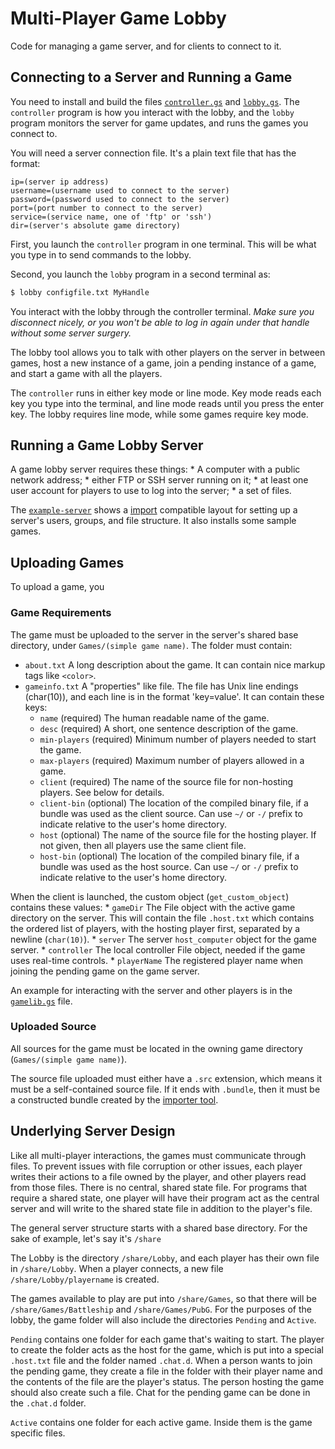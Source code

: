 # Multi-Player Game Lobby

Code for managing a game server, and for clients to connect to it.

## Connecting to a Server and Running a Game

You need to install and build the files [`controller.gs`](controller.gs) and [`lobby.gs`](lobby.gs).  The `controller` program is how you interact with the lobby, and the `lobby` program monitors the server for game updates, and runs the games you connect to.

You will need a server connection file.  It's a plain text file that has the format:

```
ip=(server ip address)
username=(username used to connect to the server)
password=(password used to connect to the server)
port=(port number to connect to the server)
service=(service name, one of 'ftp' or 'ssh')
dir=(server's absolute game directory)
```

First, you launch the `controller` program in one terminal.  This will be what you type in to send commands to the lobby.

Second, you launch the `lobby` program in a second terminal as:

```bash
$ lobby configfile.txt MyHandle
```

You interact with the lobby through the controller terminal.  *Make sure you disconnect nicely, or you won't be able to log in again under that handle without some server surgery.*

The lobby tool allows you to talk with other players on the server in between games, host a new instance of a game, join a pending instance of a game, and start a game with all the players.

The `controller` runs in either key mode or line mode.  Key mode reads each key you type into the terminal, and line mode reads until you press the enter key.  The lobby requires line mode, while some games require key mode.


## Running a Game Lobby Server

A game lobby server requires these things:
    * A computer with a public network address;
    * either FTP or SSH server running on it;
    * at least one user account for players to use to log into the server;
    * a set of files.

The [`example-server`](example-server) shows a [import](https://github.com/groboclown/greyhack-importer) compatible layout for setting up a server's users, groups, and file structure.  It also installs some sample games.

## Uploading Games

To upload a game, you

### Game Requirements

The game must be uploaded to the server in the server's shared base directory, under `Games/(simple game name)`.  The folder must contain:

* `about.txt` A long description about the game.  It can contain nice markup tags like `<color>`.
* `gameinfo.txt` A "properties" like file.  The file has Unix line endings (char(10)), and each line is in the format 'key=value'.  It can contain these keys:
    * `name` (required) The human readable name of the game.
    * `desc` (required) A short, one sentence description of the game.
    * `min-players` (required) Minimum number of players needed to start the game.
    * `max-players` (required) Maximum number of players allowed in a game.
    * `client` (required) The name of the source file for non-hosting players.  See below for details.
    * `client-bin` (optional) The location of the compiled binary file, if a bundle was used as the client source.  Can use `~/` or `-/` prefix to indicate relative to the user's home directory.
    * `host` (optional) The name of the source file for the hosting player.  If not given, then all players use the same client file.
    * `host-bin` (optional) The location of the compiled binary file, if a bundle was used as the host source.  Can use `~/` or `-/` prefix to indicate relative to the user's home directory.

When the client is launched, the custom object (`get_custom_object`) contains these values:
    * `gameDir` The File object with the active game directory on the server.  This will contain the file `.host.txt` which contains the ordered list of players, with the hosting player first, separated by a newline (`char(10)`).
    * `server` The server `host_computer` object for the game server.
    * `controller` The local controller File object, needed if the game uses real-time controls.
    * `playerName` The registered player name when joining the pending game on the game server.

An example for interacting with the server and other players is in the [`gamelib.gs`](gamelib.gs) file.


### Uploaded Source

All sources for the game must be located in the owning game directory (`Games/(simple game name)`).

The source file uploaded must either have a `.src` extension, which means it must be a self-contained source file.  If it ends with `.bundle`, then it must be a constructed bundle created by the [importer tool](https://github.com/groboclown/greyhack-importer).


## Underlying Server Design

Like all multi-player interactions, the games must communicate through files.  To prevent issues with file corruption or other issues, each player writes their actions to a file owned by the player, and other players read from those files.  There is no central, shared state file.  For programs that require a shared state, one player will have their program act as the central server and will write to the shared state file in addition to the player's file.

The general server structure starts with a shared base directory.  For the sake of example, let's say it's `/share`

The Lobby is the directory `/share/Lobby`, and each player has their own file in `/share/Lobby`.  When a player connects, a new file `/share/Lobby/playername` is created.

The games available to play are put into `/share/Games`, so that there will be `/share/Games/Battleship` and `/share/Games/PubG`.  For the purposes of the lobby, the game folder will also include the directories `Pending` and `Active`.

`Pending` contains one folder for each game that's waiting to start.  The player to create the folder acts as the host for the game, which is put into a special `.host.txt` file and the folder named `.chat.d`.  When a person wants to join the pending game, they create a file in the folder with their player name and the contents of the file are the player's status.  The person hosting the game should also create such a file.  Chat for the pending game can be done in the `.chat.d` folder.

`Active` contains one folder for each active game.  Inside them is the game specific files.
